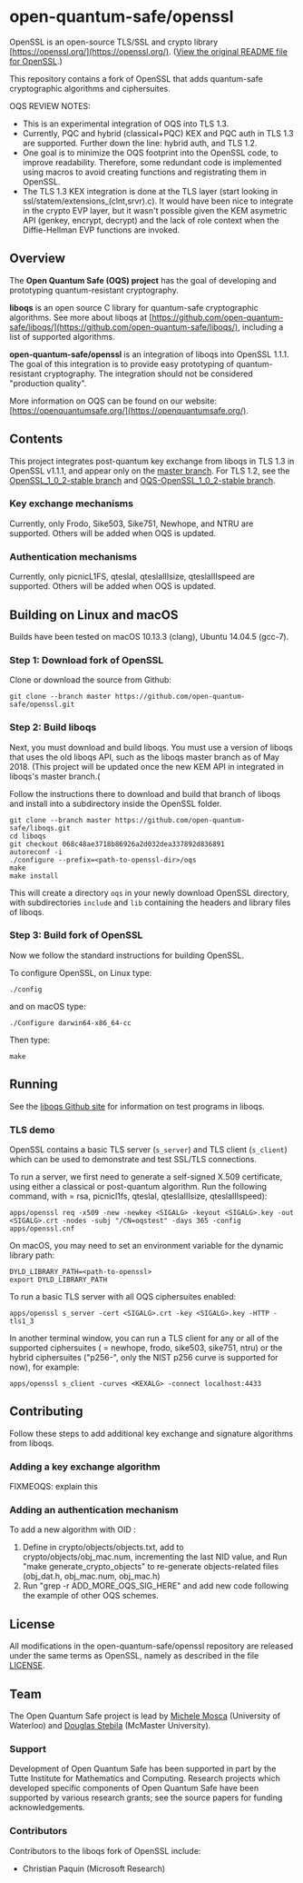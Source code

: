 open-quantum-safe/openssl
=========================

OpenSSL is an open-source TLS/SSL and crypto library [https://openssl.org/](https://openssl.org/).  ([View the original README file for OpenSSL](https://github.com/open-quantum-safe/openssl/blob/master/README).)

This repository contains a fork of OpenSSL that adds quantum-safe cryptographic algorithms and ciphersuites.

OQS REVIEW NOTES:
 * This is an experimental integration of OQS into TLS 1.3.
 * Currently, PQC and hybrid (classical+PQC) KEX and PQC auth in TLS 1.3 are supported. Further down the line: hybrid auth, and TLS 1.2.
 * One goal is to minimize the OQS footprint into the OpenSSL code, to improve readability. Therefore, some redundant code is implemented using macros to avoid creating functions and registrating them in OpenSSL.
 * The TLS 1.3 KEX integration is done at the TLS layer (start looking in ssl/statem/extensions_(clnt,srvr).c). It would have been nice to integrate in the crypto EVP layer, but it wasn't possible given the KEM asymetric API (genkey, encrypt, decrypt) and the lack of role context when the Diffie-Hellman EVP functions are invoked.

Overview
--------

The **Open Quantum Safe (OQS) project** has the goal of developing and prototyping quantum-resistant cryptography.  

**liboqs** is an open source C library for quantum-safe cryptographic algorithms.  See more about liboqs at [https://github.com/open-quantum-safe/liboqs/](https://github.com/open-quantum-safe/liboqs/), including a list of supported algorithms.

**open-quantum-safe/openssl** is an integration of liboqs into OpenSSL 1.1.1.  The goal of this integration is to provide easy prototyping of quantum-resistant cryptography.  The integration should not be considered "production quality".

More information on OQS can be found on our website: [https://openquantumsafe.org/](https://openquantumsafe.org/).

Contents
--------

This project integrates post-quantum key exchange from liboqs in TLS 1.3 in OpenSSL v1.1.1, and appear only on the [master branch](https://github.com/open-quantum-safe/openssl/tree/OQS-master). For TLS 1.2, see the [OpenSSL\_1\_0\_2-stable branch](https://github.com/open-quantum-safe/openssl/tree/OpenSSL_1_0_2-stable) and [OQS-OpenSSL\_1\_0\_2-stable branch](https://github.com/open-quantum-safe/openssl/tree/OQS-OpenSSL_1_0_2-stable).

### Key exchange mechanisms

Currently, only Frodo, Sike503, Sike751, Newhope, and NTRU are supported. Others will be added when OQS is updated.

### Authentication mechanisms

Currently, only picnicL1FS, qteslaI, qteslaIIIsize, qteslaIIIspeed are supported. Others will be added when OQS is updated.

Building on Linux and macOS
---------------------------

Builds have been tested on macOS 10.13.3 (clang), Ubuntu 14.04.5 (gcc-7).

### Step 1: Download fork of OpenSSL

Clone or download the source from Github:

    git clone --branch master https://github.com/open-quantum-safe/openssl.git

### Step 2: Build liboqs

Next, you must download and build liboqs.  You must use a version of liboqs that uses the old liboqs API, such as the liboqs master branch as of May 2018. (This project will be updated once the new KEM API in integrated in liboqs's master branch.( 

Follow the instructions there to download and build that branch of liboqs and install into a subdirectory inside the OpenSSL folder.

    git clone --branch master https://github.com/open-quantum-safe/liboqs.git
    cd liboqs
    git checkout 068c48ae3718b86926a2d032dea337892d836891
    autoreconf -i
    ./configure --prefix=<path-to-openssl-dir>/oqs
    make
    make install

This will create a directory `oqs` in your newly download OpenSSL directory, with subdirectories `include` and `lib` containing the headers and library files of liboqs.

### Step 3: Build fork of OpenSSL

Now we follow the standard instructions for building OpenSSL.

To configure OpenSSL, on Linux type:

    ./config

and on macOS type:

    ./Configure darwin64-x86_64-cc

Then type:

	make
		
Running
-------

See the [liboqs Github site](https://github.com/open-quantum-safe/liboqs/) for information on test programs in liboqs.

### TLS demo

OpenSSL contains a basic TLS server (`s_server`) and TLS client (`s_client`) which can be used to demonstrate and test SSL/TLS connections.

To run a server, we first need to generate a self-signed X.509 certificate, using either a classical or post-quantum algorithm. Run the following command, with <SIGALG> = rsa, picnicl1fs, qteslaI, qteslaIIIsize, qteslaIIIspeed):

	apps/openssl req -x509 -new -newkey <SIGALG> -keyout <SIGALG>.key -out <SIGALG>.crt -nodes -subj "/CN=oqstest" -days 365 -config apps/openssl.cnf
	
On macOS, you may need to set an environment variable for the dynamic library path:

	DYLD_LIBRARY_PATH=<path-to-openssl>
	export DYLD_LIBRARY_PATH

To run a basic TLS server with all OQS ciphersuites enabled:

	apps/openssl s_server -cert <SIGALG>.crt -key <SIGALG>.key -HTTP -tls1_3

In another terminal window, you can run a TLS client for any or all of the supported ciphersuites (<KEXALG> = newhope, frodo, sike503, sike751, ntru) or the hybrid ciphersuites ("p256-<KEXALG>", only the NIST p256 curve is supported for now), for example:

    apps/openssl s_client -curves <KEXALG> -connect localhost:4433

Contributing
------------

Follow these steps to add additional key exchange and signature algorithms from liboqs.

### Adding a key exchange algorithm

FIXMEOQS: explain this

### Adding an authentication mechanism

To add a new algorithm <NEWALG> with OID <NEWOID>:

 1. Define <NEWOID> in crypto/objects/objects.txt, add <NEWALG> to crypto/objects/obj_mac.num,
    incrementing the last NID value, and Run "make generate_crypto_objects" to re-generate
    objects-related files (obj_dat.h, obj_mac.num, obj_mac.h)
 2. Run "grep -r ADD_MORE_OQS_SIG_HERE" and add new code following the example of other
    OQS schemes.

License
-------

All modifications in the open-quantum-safe/openssl repository are released under the same terms as OpenSSL, namely as described in the file [LICENSE](https://github.com/open-quantum-safe/openssl/blob/master/LICENSE).  

Team
----

The Open Quantum Safe project is lead by [Michele Mosca](http://faculty.iqc.uwaterloo.ca/mmosca/) (University of Waterloo) and [Douglas Stebila](https://www.douglas.stebila.ca/research/) (McMaster University).

### Support

Development of Open Quantum Safe has been supported in part by the Tutte Institute for Mathematics and Computing.  Research projects which developed specific components of Open Quantum Safe have been supported by various research grants; see the source papers for funding acknowledgements.

### Contributors

Contributors to the liboqs fork of OpenSSL include:

- Christian Paquin (Microsoft Research)
